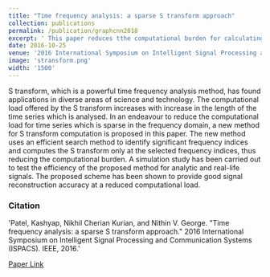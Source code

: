 ```yaml
---
title: "Time frequency analysis: a sparse S transform approach"
collection: publications
permalink: /publication/graphcnn2018
excerpt: ' This paper reduces tthe computational burden for calculating S-transorm using the ideas of sparse FFT.'
date: 2016-10-25
venue: '2016 International Symposium on Intelligent Signal Processing and Communication Systems (ISPACS)'
image: 'stransform.png'
width: '1500'
---
```

S transform, which is a powerful time frequency analysis method, has found applications in diverse areas of science and technology. The computational load offered by the S transform increases with increase in the length of the time series which is analysed. In an endeavour to reduce the computational load for time series which is sparse in the frequency domain, a new method for S transform computation is proposed in this paper. The new method uses an efficient search method to identify significant frequency indices and computes the S transform only at the selected frequency indices, thus reducing the computational burden. A simulation study has been carried out to test the efficiency of the proposed method for analytic and real-life signals. The proposed scheme has been shown to provide good signal reconstruction accuracy at a reduced computational load.

### Citation
'Patel, Kashyap, Nikhil Cherian Kurian, and Nithin V. George. "Time frequency analysis: a sparse S transform approach." 2016 International Symposium on Intelligent Signal Processing and Communication Systems (ISPACS). IEEE, 2016.'

[Paper Link](https://ieeexplore.ieee.org/abstract/document/7824713)
